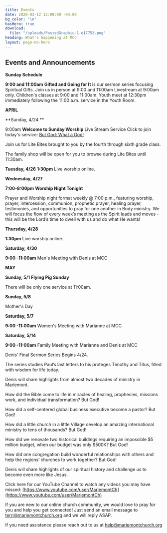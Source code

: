 ```yaml
---
title: Events
date: 2020-03-12 12:09:00 -04:00
bg_color: "\n"
hasHero: true
download:
  file: "/uploads/PastedGraphic-1-e17753.png"
heading: What's happening at MCC
layout: page-no-hero
---
```


## Events and Announcements

**Sunday Schedule**

**9:00 and 11:00am** 
**Gifted and Going for It** is our sermon series focusing Spiritual Gifts. Join us in person at 9:00 and 11:00am Livestream at 9:00am only. Children's classes at 9:00 and 11:00am. Youth meet at 12:30pm immediately following the 11:00 a.m. service in the Youth Room.

**APRIL**

**Sunday, 4/24 **

9:00am **Welcome to Sunday Worship** Live Stream Service Click to join today's service: [But God: What a God!](https://youtu.be/xGXqDOaVgig)

Join us for Lite Bites brought to you by the fourth through sixth grade class.

The family shop will be open for you to browse during Lite Bites until 11:30am.

**Tuesday, 4/26** 
**1:30pm** Live worship online.

**Wednesday, 4/27**

**7:00-8:00pm**  **Worship Night Tonight**

Prayer and Worship night format weekly @ 7:00 p.m., featuring worship, prayer, intercession, communion, prophetic prayer, healing prayer, testimonies, and opportunities to pray for one another in Body ministry. We will focus the flow of every week’s meeting as the Spirit leads and moves - this will be the Lord’s time to dwell with us and do what He wants!

**Thursday, 4/28** 

**1:30pm** Live worship online.

**Saturday, 4/30**

**9:00 -11:00am** Men's Meeting with Denis at MCC


**MAY**

**Sunday, 5/1** **Flying Pig Sunday**

There will be only one service at 11:00am.

**Sunday, 5/8**

Mother's Day


**Saturday, 5/7**

**9:00 -11:00am** Women's Meeting with Marianne at MCC

**Saturday, 5/14**

**9:00 -11:00am** Family Meeting with Marianne and Denis at MCC




Denis' Final Sermon Series Begins 4/24.

The series studies Paul’s last letters to his proteges Timothy and Titus, filled with wisdom for life today.

Denis will share highlights from almost two decades of ministry in Mariemont.

How did the Bible come to life in miracles of healing, prophecies, missions work, and individual transformation? But God!

How did a self-centered global business executive become a pastor? But God!

How did a little church in a little Village develop an amazing international ministry to tens of thousands? But God!

How did we renovate two historical buildings requiring an impossible $5 million budget, when our budget was only $500K? But God!

How did one congregation build wonderful relationships with others and help the regions’ churches to work together? But God!

Denis will share highlights of our spiritual history and challenge us to become even more like Jesus.

Click here for our YouTube Channel to watch any videos you may have missed:
[https://www.youtube.com/user/MariemontCh](https://www.youtube.com/user/MariemontCh)

If you are new to our online church community, we would love to pray for you and help you get connected! Just send an email message to [terri@mariemontchurch.org](http://terri@mariemontchurch.org) and we will reply ASAP.

If you need assistance please reach out to us at [help@mariemontchurch.org](http://help@mariemontchurch.org)

